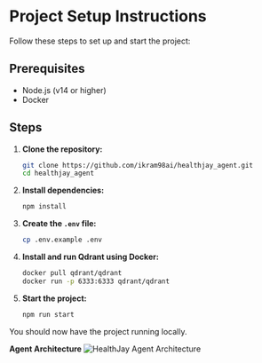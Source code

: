 # Project Setup Instructions

Follow these steps to set up and start the project:

## Prerequisites

- Node.js (v14 or higher)
- Docker

## Steps

1. **Clone the repository:**
    ```bash
    git clone https://github.com/ikram98ai/healthjay_agent.git
    cd healthjay_agent
    ```

2. **Install dependencies:**
    ```bash
    npm install
    ```

3. **Create the `.env` file:**
    ```bash
    cp .env.example .env
    ```

4. **Install and run Qdrant using Docker:**
    ```bash
    docker pull qdrant/qdrant
    docker run -p 6333:6333 qdrant/qdrant
    ```

5. **Start the project:**
    ```bash
    npm run start
    ```

You should now have the project running locally.

 **Agent Architecture**
![HealthJay Agent Architecture](https://github.com/ikram98ai/healthjay_agent/blob/main/imgs/HealthJay%20Agent%20Architecture.png)

